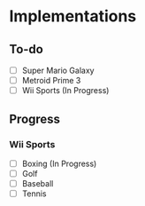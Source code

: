 # Implementations
## To-do
- [ ] Super Mario Galaxy
- [ ] Metroid Prime 3
- [ ] Wii Sports (In Progress)

## Progress
### Wii Sports
- [ ] Boxing (In Progress)
- [ ] Golf
- [ ] Baseball
- [ ] Tennis
